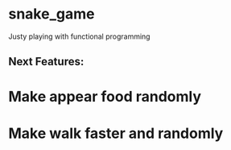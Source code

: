 # snake_game
Justy playing with functional programming

## Next Features: 

# Make appear food randomly
# Make walk faster and randomly
